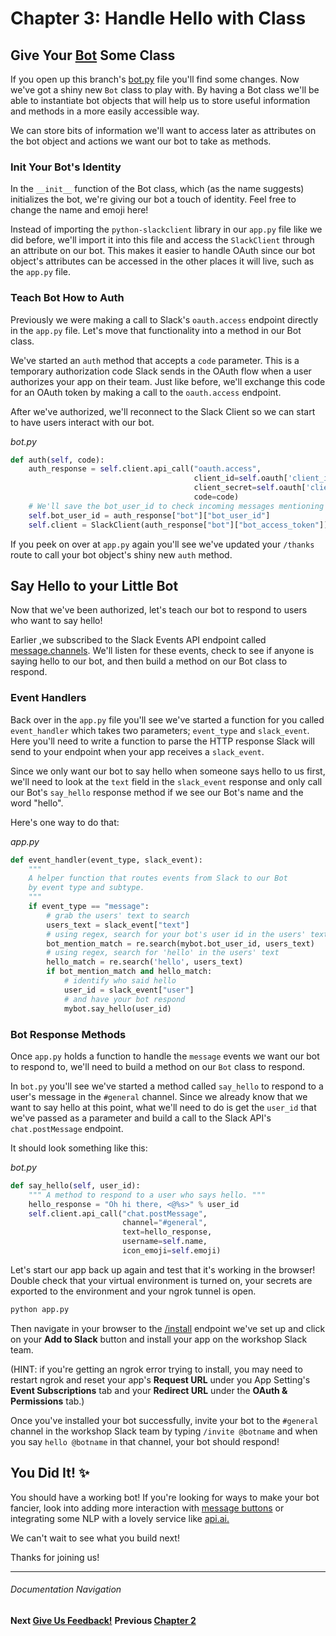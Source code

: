 # Chapter 3: Handle Hello with Class

## Give Your [Bot](bot.py) Some Class

If you open up this branch's [bot.py](bot.py) file you'll find some changes. Now we've got a shiny new `Bot` class to play with. By having a Bot class we'll be able to instantiate bot objects that will help us to store useful information and methods in a more easily accessible way.

We can store bits of information we'll want to access later as attributes on the bot object and actions we want our bot to take as methods.

### Init Your Bot's Identity

In the `__init__` function of the Bot class, which (as the name suggests) initializes the bot, we're giving our bot a touch of identity. Feel free to change the name and emoji here!

Instead of importing the `python-slackclient` library in our `app.py` file like we did before, we'll import it into this file and access the `SlackClient` through an attribute on our bot. This makes it easier to handle OAuth since our bot object's attributes can be accessed in the other places it will live, such as the `app.py` file.

### Teach Bot How to Auth

Previously we were making a call to Slack's `oauth.access` endpoint directly in the `app.py` file. Let's move that functionality into a method in our Bot class.

We've started an `auth` method that accepts a `code` parameter. This is a temporary authorization code Slack sends in the OAuth flow when a user authorizes your app on their team. Just like before, we'll exchange this code for an OAuth token by making a call to the `oauth.access` endpoint.

After we've authorized, we'll reconnect to the Slack Client so we can start to have users interact with our bot.

_bot.py_
```python
def auth(self, code):
    auth_response = self.client.api_call("oauth.access",
                                         client_id=self.oauth['client_id'],
                                         client_secret=self.oauth['client_secret'],
                                         code=code)
    # We'll save the bot_user_id to check incoming messages mentioning our bot
    self.bot_user_id = auth_response["bot"]["bot_user_id"]
    self.client = SlackClient(auth_response["bot"]["bot_access_token"])
```

If you peek on over at `app.py` again you'll see we've updated your `/thanks` route to call your bot object's shiny new `auth` method.

## Say Hello to your Little Bot

Now that we've been authorized, let's teach our bot to respond to users who want to say hello!

Earlier ,we subscribed to the Slack Events API endpoint called [message.channels](https://api.slack.com/events/message.channels). We'll listen for these events, check to see if anyone is saying hello to our bot, and then build a method on our Bot class to respond.

### Event Handlers

Back over in the `app.py` file you'll see we've started a function for you called `event_handler` which takes two parameters; `event_type` and `slack_event`. Here you'll need to write a function to parse the HTTP response Slack will send to your endpoint when your app receives a `slack_event`.

Since we only want our bot to say hello when someone says hello to us first, we'll need to look at the `text` field in the `slack_event` response and only call our Bot's `say_hello` response method if we see our Bot's name and the word "hello".

Here's one way to do that:

_app.py_
```python
def event_handler(event_type, slack_event):
    """
    A helper function that routes events from Slack to our Bot
    by event type and subtype.
    """
    if event_type == "message":
        # grab the users' text to search
        users_text = slack_event["text"]
        # using regex, search for your bot's user id in the users' text
        bot_mention_match = re.search(mybot.bot_user_id, users_text)
        # using regex, search for 'hello' in the users' text
        hello_match = re.search('hello', users_text)
        if bot_mention_match and hello_match:
            # identify who said hello
            user_id = slack_event["user"]
            # and have your bot respond
            mybot.say_hello(user_id)
```

### Bot Response Methods

Once `app.py` holds a function to handle the `message` events we want our bot to respond to, we'll need to build a method on our `Bot` class to respond.

In `bot.py` you'll see we've started a method called `say_hello` to respond to a user's message in the `#general` channel. Since we already know that we want to say hello at this point, what we'll need to do is get the `user_id` that we've passed as a parameter and build a call to the Slack API's `chat.postMessage` endpoint.

It should look something like this:

_bot.py_
```python
def say_hello(self, user_id):
    """ A method to respond to a user who says hello. """
    hello_response = "Oh hi there, <@%s>" % user_id
    self.client.api_call("chat.postMessage",
                         channel="#general",
                         text=hello_response,
                         username=self.name,
                         icon_emoji=self.emoji)
```

Let's start our app back up again and test that it's working in the browser! Double check that your virtual environment is turned on, your secrets are exported to the environment and your ngrok tunnel is open.

```bash
python app.py
```

Then navigate in your browser to the [/install](http://localhost:5000/install) endpoint we've set up and click on your **Add to Slack** button and install your app on the workshop Slack team.

(HINT: if you're getting an ngrok error trying to install, you may need to restart ngrok and reset your app's **Request URL** under you App Setting's **Event Subscriptions** tab and your **Redirect URL** under the **OAuth & Permissions** tab.)

Once you've installed your bot successfully, invite your bot to the `#general` channel in the workshop Slack team by typing `/invite @botname` and when you say `hello @botname` in that channel, your bot should respond!

## You Did It! :sparkles:

You should have a working bot! If you're looking for ways to make your bot fancier, look into adding more interaction with [message buttons](https://api.slack.com/docs/message-buttons) or integrating some NLP with a lovely service like [api.ai.](https://api.ai/)

We can't wait to see what you build next!

Thanks for joining us!

---
###### Documentation Navigation
**Next [Give Us Feedback!](https://goo.gl/forms/8FlqD5roZtCl7wx92)**
**Previous [Chapter 2](docs/Chapter-2.md)**  
